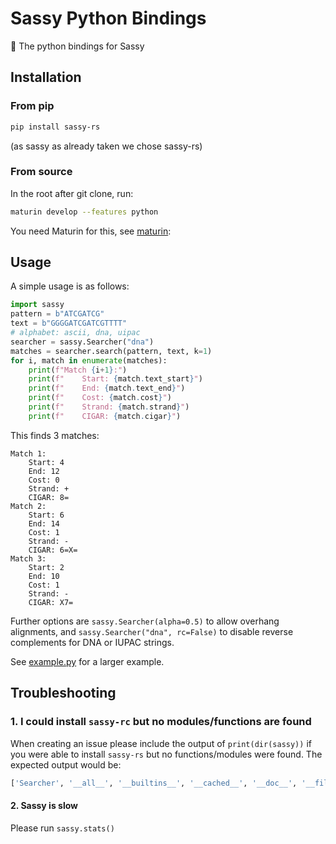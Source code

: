 # Sassy Python Bindings

🐍 The python bindings for Sassy

## Installation


### From pip
```bash
pip install sassy-rs
```
(as sassy as already taken we chose sassy-rs)

### From source
In the root after git clone, run: 
```bash
maturin develop --features python
```
You need Maturin for this, see [maturin](https://github.com/PyO3/maturin):


## Usage

A simple usage is as follows:

``` python
import sassy
pattern = b"ATCGATCG"
text = b"GGGGATCGATCGTTTT"
# alphabet: ascii, dna, uipac
searcher = sassy.Searcher("dna")
matches = searcher.search(pattern, text, k=1)
for i, match in enumerate(matches):
    print(f"Match {i+1}:")
    print(f"    Start: {match.text_start}")
    print(f"    End: {match.text_end}")
    print(f"    Cost: {match.cost}")
    print(f"    Strand: {match.strand}")
    print(f"    CIGAR: {match.cigar}")
```

This finds 3 matches:

``` text
Match 1:
    Start: 4
    End: 12
    Cost: 0
    Strand: +
    CIGAR: 8=
Match 2:
    Start: 6
    End: 14
    Cost: 1
    Strand: -
    CIGAR: 6=X=
Match 3:
    Start: 2
    End: 10
    Cost: 1
    Strand: -
    CIGAR: X7=
```

Further options are `sassy.Searcher(alpha=0.5)` to allow overhang alignments,
and `sassy.Searcher("dna", rc=False)` to disable reverse complements for DNA
or IUPAC strings.

See [example.py](sassy/example.py) for a larger example.

## Troubleshooting


### 1. I could install `sassy-rc` but no modules/functions are found
When creating an issue please include the output of `print(dir(sassy))` if you were able to install `sassy-rs` but no functions/modules were found. The expected output would be:
```python
['Searcher', '__all__', '__builtins__', '__cached__', '__doc__', '__file__', '__loader__', '__name__', '__package__', '__path__', '__spec__', 'features', 'sassy']
```

#### 2. Sassy is slow
Please run `sassy.stats()` 